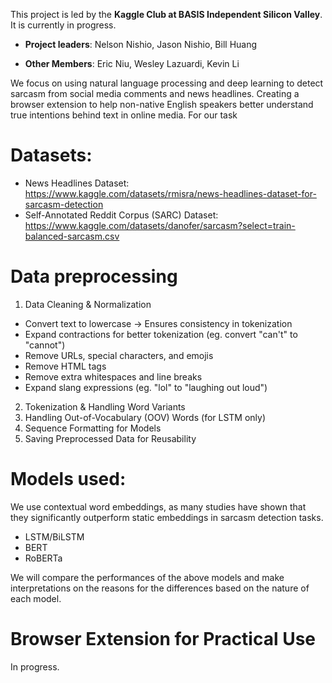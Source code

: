 This project is led by the **Kaggle Club at BASIS Independent Silicon Valley**. It is currently in progress.

- **Project leaders**: Nelson Nishio, Jason Nishio, Bill Huang

- **Other Members**:  Eric Niu, Wesley Lazuardi, Kevin Li

We focus on using natural language processing and deep learning to detect sarcasm from social media comments and news headlines. Creating a browser extension to help non-native English speakers better understand true intentions behind text in online media. For our task

# Datasets:
- News Headlines Dataset: https://www.kaggle.com/datasets/rmisra/news-headlines-dataset-for-sarcasm-detection
- Self-Annotated Reddit Corpus (SARC) Dataset: https://www.kaggle.com/datasets/danofer/sarcasm?select=train-balanced-sarcasm.csv

# Data preprocessing
1. Data Cleaning & Normalization
  - Convert text to lowercase → Ensures consistency in tokenization
  - Expand contractions for better tokenization (eg. convert "can't" to "cannot")
  - Remove URLs, special characters, and emojis
  - Remove HTML tags
  - Remove extra whitespaces and line breaks
  - Expand slang expressions (eg. "lol" to "laughing out loud")
2. Tokenization & Handling Word Variants
3. Handling Out-of-Vocabulary (OOV) Words (for LSTM only)
4. Sequence Formatting for Models
5. Saving Preprocessed Data for Reusability

# Models used:
We use contextual word embeddings, as many studies have shown that they significantly outperform static embeddings in sarcasm detection tasks.
- LSTM/BiLSTM
- BERT
- RoBERTa

We will compare the performances of the above models and make interpretations on the reasons for the differences based on the nature of each model.

# Browser Extension for Practical Use
In progress.
